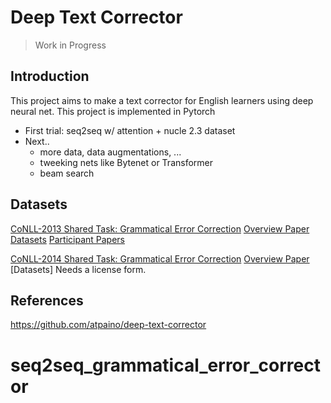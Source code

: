 # Deep Text Corrector
> Work in Progress
## Introduction
This project aims to make a text corrector for English learners using deep neural net. This project is implemented in Pytorch
- First trial: seq2seq w/ attention + nucle 2.3 dataset
- Next..
    - more data, data augmentations, ...
    - tweeking nets like Bytenet or Transformer
    - beam search

## Datasets
[CoNLL-2013 Shared Task: Grammatical Error Correction](http://www.comp.nus.edu.sg/~nlp/conll13st.html)
[Overview Paper](http://www.comp.nus.edu.sg/~nlp/conll13st/CoNLLST01.pdf)
[Datasets](http://www.comp.nus.edu.sg/~nlp/conll13st/release2.3.1.tar.gz)
[Participant Papers](http://aclweb.org/anthology/W/W13/#3600)

[CoNLL-2014 Shared Task: Grammatical Error Correction](http://www.comp.nus.edu.sg/~nlp/conll14st.html)
[Overview Paper](http://www.comp.nus.edu.sg/~nlp/conll14st.html)
[Datasets] Needs a license form.

## References
https://github.com/atpaino/deep-text-corrector

# seq2seq_grammatical_error_corrector
